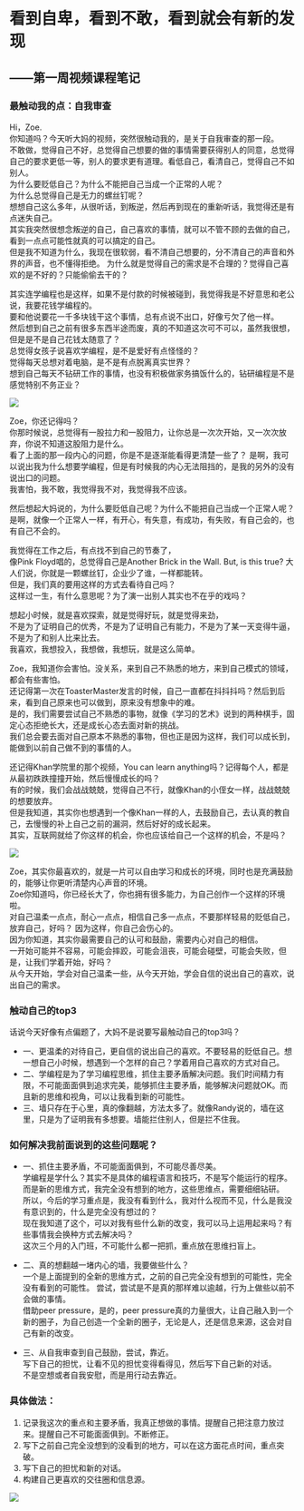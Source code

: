 # 看到自卑，看到不敢，看到就会有新的发现
## ——第一周视频课程笔记

### 最触动我的点：自我审查
Hi，Zoe.  
你知道吗？今天听大妈的视频，突然很触动我的，是关于自我审查的那一段。  
不敢做，觉得自己不好，总觉得自己想要的做的事情需要获得别人的同意，总觉得自己的要求更低一等，别人的要求更有道理。看低自己，看清自己，觉得自己不如别人。  
为什么要贬低自己？为什么不能把自己当成一个正常的人呢？  
为什么总觉得自己是无力的螺丝钉呢？  
想想自己这么多年，从很听话，到叛逆，然后再到现在的重新听话，我觉得还是有点迷失自己。  
其实我突然很想念叛逆的自己，自己喜欢的事情，就可以不管不顾的去做的自己，看到一点点可能性就真的可以搞定的自己。  
但是我不知道为什么，我现在很软弱，看不清自己想要的，分不清自己的声音和外界的声音，也不懂得拒绝。
为什么就是觉得自己的需求是不合理的？觉得自己喜欢的是不好的？只能偷偷去干的？

其实连学编程也是这样，如果不是付款的时候被碰到，我觉得我是不好意思和老公说，我要花钱学编程的。  
要和他说要花一千多块钱干这个事情，总有点说不出口，好像亏欠了他一样。  
然后想到自己之前有很多东西半途而废，真的不知道这次可不可以，虽然我很想，但是是不是自己花钱太随意了？  
总觉得女孩子说喜欢学编程，是不是爱好有点怪怪的？  
觉得每天总想对着电脑，是不是有点脱离真实世界？  
想到自己每天不钻研工作的事情，也没有积极做家务搞饭什么的，钻研编程是不是感觉特别不务正业？

![](http://www.4399er.com/imgsdir/allimg/121008/10_121008170122_1.jpg)

Zoe，你还记得吗？  
你那时候说，总觉得有一股拉力和一股阻力，让你总是一次次开始，又一次次放弃，你说不知道这股阻力是什么。    
看了上面的那一段内心的问题，你是不是逐渐能看得更清楚一些了？
是啊，我可以说出我为什么想要学编程，但是有时候我的内心无法阻挡的，是我的另外的没有说出口的问题。  
我害怕，我不敢，我觉得我不对，我觉得我不应该。

然后想起大妈说的，为什么要贬低自己呢？为什么不能把自己当成一个正常人呢？  
是啊，就像一个正常人一样，有开心，有失意，有成功，有失败，有自己会的，也有自己不会的。

我觉得在工作之后，有点找不到自己的节奏了，  
像Pink Floyd唱的，总觉得自己是Another Brick in the Wall.
But, is this true?
大人们说，你就是一颗螺丝钉，企业少了谁，一样都能转。  
但是，我们真的要用这样的方式去看待自己吗？  
这样过一生，有什么意思呢？为了演一出别人其实也不在乎的戏吗？

想起小时候，就是喜欢探索，就是觉得好玩，就是觉得来劲，  
不是为了证明自己的优秀，不是为了证明自己有能力，不是为了某一天变得牛逼，不是为了和别人比来比去。  
我喜欢，我想投入，我想做，我想玩，就是这么简单。

Zoe，我知道你会害怕。没关系，来到自己不熟悉的地方，来到自己模式的领域，都会有些害怕。  
还记得第一次在ToasterMaster发言的时候，自己一直都在抖抖抖吗？然后到后来，看到自己原来也可以做到，原来没有想象中的难。  
是的，我们需要尝试自己不熟悉的事物，就像《学习的艺术》说到的两种棋手，固定心态拒绝长大，还是成长心态去面对新的挑战。  
我们总会要去面对自己原本不熟悉的事物，但也正是因为这样，我们可以成长到，能做到以前自己做不到的事情的人。

还记得Khan学院里的那个视频，You can learn anything吗？记得每个人，都是从最初跌跌撞撞开始，然后慢慢成长的吗？  
有的时候，我们会战战兢兢，觉得自己不行，就像Khan的小侄女一样，战战兢兢的想要放弃。  
但是我知道，其实你也想遇到一个像Khan一样的人，去鼓励自己，去认真的教自己，去慢慢的补上自己之前的漏洞，然后好好的成长起来。  
其实，互联网就给了你这样的机会，你也应该给自己一个这样的机会，不是吗？

![](https://www.khanacademy.org/images/marketing/share-thumb-b.jpg)

Zoe，其实你最喜欢的，就是一片可以自由学习和成长的环境，同时也是充满鼓励的，能够让你更听清楚内心声音的环境。  
Zoe你知道吗，你已经长大了，你也拥有很多能力，为自己创作一个这样的环境啦。  
对自己温柔一点点，耐心一点点，相信自己多一点点，不要那样轻易的贬低自己，放弃自己，好吗？
因为这样，你自己会伤心的。  
因为你知道，其实你最需要自己的认可和鼓励，需要内心对自己的相信。  
一开始可能并不容易，可能会摔跤，可能会沮丧，可能会碰壁，可能会失败，但是，让我们学着开始，好吗？  
从今天开始，学会对自己温柔一些，从今天开始，学会自信的说出自己的喜欢，说出自己的需求。

### 触动自己的top3
话说今天好像有点偏题了，大妈不是说要写最触动自己的top3吗？  

-  一、更温柔的对待自己，更自信的说出自己的喜欢。不要轻易的贬低自己。想一想自己小时候，想遇到一个怎样的自己？学着用自己喜欢的方式对自己。  
- 二、学编程是为了学习编程思维，抓住主要矛盾解决问题。我们时间精力有限，不可能面面俱到追求完美，能够抓住主要矛盾，能够解决问题就OK。而且新的思维和视角，可以让我看到新的可能性。  
- 三、墙只存在于心里，真的像翻越，方法太多了。就像Randy说的，墙在这里，只是为了证明我有多想要。墙能拦住别人，但是拦不住我。

### 如何解决我前面说到的这些问题呢？  

- 一、抓住主要矛盾，不可能面面俱到，不可能尽善尽美。  
学编程是学什么？其实不是具体的编程语言和技巧，不是写个能运行的程序。
而是新的思维方式，我完全没有想到的地方，这些思维点，需要细细钻研。  
所以，今后的学习重点是，我没有看到什么，我对什么视而不见，什么是我没有意识到的，什么是完全没有想过的？  
现在我知道了这个，可以对我有些什么新的改变，我可以马上运用起来吗？有些事情我会换种方式去解决吗？  
这次三个月的入门班，不可能什么都一把抓，重点放在思维扫盲上。

- 二、真的想翻越一堵内心的墙，我要做些什么？  
一个是上面提到的全新的思维方式，之前的自己完全没有想到的可能性，完全没有看到的可能性。
尝试，尝试是不是真的那样难以逾越，行为上做些以前不会做的事情。  
借助peer pressure，是的，peer pressure真的力量很大，让自己融入到一个新的圈子，为自己创造一个全新的圈子，无论是人，还是信息来源，这会对自己有新的改变。

- 三、从自我审查到自己鼓励，尝试，靠近。  
写下自己的担忧，让看不见的担忧变得看得见，然后写下自己新的对话。    
不是空想或者自我安慰，而是用行动去靠近。

### 具体做法：
1. 记录我这次的重点和主要矛盾，我真正想做的事情。提醒自己把注意力放过来。提醒自己不可能面面俱到。不断修正。
2. 写下之前自己完全没想到的没看到的地方，可以在这方面花点时间，重点突破。
3. 写下自己的担忧和新的对话。
4. 构建自己更喜欢的交往圈和信息源。

![](https://www.khanacademy.org/images/marketing/share-thumb-a.jpg)